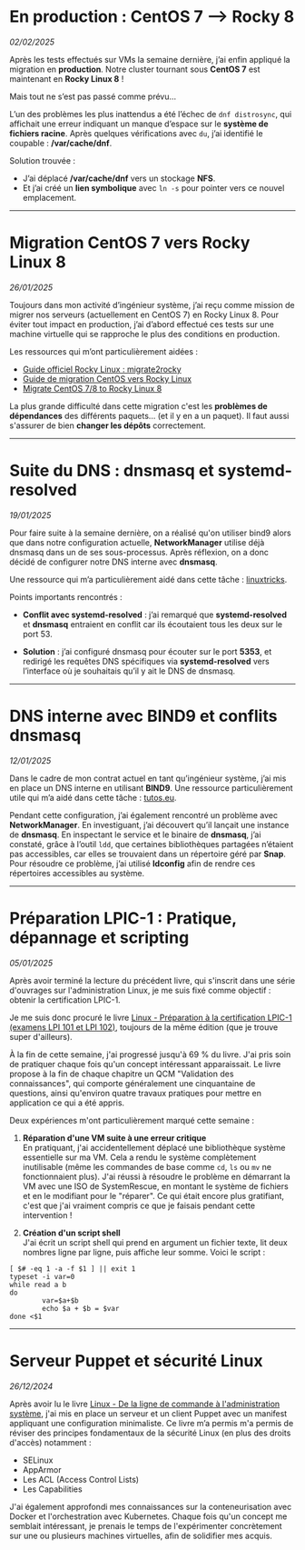 # En production : CentOS 7 --> Rocky 8

*02/02/2025*

Après les tests effectués sur VMs la semaine dernière, j’ai enfin appliqué la migration en **production**. Notre cluster tournant sous **CentOS 7** est maintenant en **Rocky Linux 8** !

Mais tout ne s’est pas passé comme prévu…

L’un des problèmes les plus inattendus a été l’échec de `dnf distrosync`, qui affichait une erreur indiquant un manque d’espace sur le **système de fichiers racine**. Après quelques vérifications avec `du`, j’ai identifié le coupable : **/var/cache/dnf**.

Solution trouvée :

- J’ai déplacé **/var/cache/dnf** vers un stockage **NFS**.
- Et j’ai créé un **lien symbolique** avec `ln -s` pour pointer vers ce nouvel emplacement.

***

# Migration CentOS 7 vers Rocky Linux 8

*26/01/2025*

Toujours dans mon activité d’ingénieur système, j’ai reçu comme mission de migrer nos serveurs (actuellement en CentOS 7) en Rocky Linux 8. Pour éviter tout impact en production, j’ai d’abord effectué ces tests sur une machine virtuelle qui se rapproche le plus des conditions en production.

Les ressources qui m’ont particulièrement aidées :

- [Guide officiel Rocky Linux : migrate2rocky](https://docs.rockylinux.org/guides/migrate2rocky/)
- [Guide de migration CentOS vers Rocky Linux](https://gist.github.com/Trogvars/d93f8e370e9d01d4afc6e2a7e8c69ab2)
- [Migrate CentOS 7/8 to Rocky Linux 8](https://www.golinuxcloud.com/migrate-centos-to-rocky-linux/)

La plus grande difficulté dans cette migration c'est les **problèmes de dépendances** des différents paquets… (et il y en a un paquet). Il faut aussi s'assurer de bien **changer les dépôts** correctement.

***
# Suite du DNS : dnsmasq et systemd-resolved

*19/01/2025*

Pour faire suite à la semaine dernière, on a réalisé qu'on utiliser bind9 alors que dans notre configuration actuelle, **NetworkManager** utilise déjà dnsmasq dans un de ses sous-processus. Après réflexion, on a donc décidé de configurer notre DNS interne avec **dnsmasq**.

Une ressource qui m’a particulièrement aidé dans cette tâche : [linuxtricks](https://www.linuxtricks.fr/wiki/dnsmasq-le-serveur-dns-et-dhcp-facile-sous-linux).

Points importants rencontrés :

- **Conflit avec systemd-resolved** : j’ai remarqué que **systemd-resolved** et **dnsmasq** entraient en conflit car ils écoutaient tous les deux sur le port 53.

- **Solution** : j’ai configuré dnsmasq pour écouter sur le port **5353**, et redirigé les requêtes DNS spécifiques via **systemd-resolved** vers l’interface où je souhaitais qu’il y ait le DNS de dnsmasq.

***
# DNS interne avec BIND9 et conflits dnsmasq

*12/01/2025*

Dans le cadre de mon contrat actuel en tant qu’ingénieur système, j’ai mis en place un DNS interne en utilisant **BIND9**. Une ressource particulièrement utile qui m’a aidé dans cette tâche : [tutos.eu](https://www.tutos.eu/3446).

Pendant cette configuration, j’ai également rencontré un problème avec **NetworkManager**. En investiguant, j’ai découvert qu’il lançait une instance de **dnsmasq**. En inspectant le service et le binaire de **dnsmasq**, j’ai constaté, grâce à l’outil `ldd`, que certaines bibliothèques partagées n’étaient pas accessibles, car elles se trouvaient dans un répertoire géré par **Snap**. Pour résoudre ce problème, j’ai utilisé **ldconfig** afin de rendre ces répertoires accessibles au système.

***
# Préparation LPIC-1 : Pratique, dépannage et scripting

*05/01/2025*

Après avoir terminé la lecture du précédent livre, qui s'inscrit dans une série d'ouvrages sur l'administration Linux, je me suis fixé comme objectif : obtenir la certification LPIC-1. 

Je me suis donc procuré le livre [Linux - Préparation à la certification LPIC-1 (examens LPI 101 et LPI 102)](https://www.editions-eni.fr/livre/linux-preparation-a-la-certification-lpic-1-examens-lpi-101-et-lpi-102-7e-edition-9782409043109), toujours de la même édition (que je trouve super d'ailleurs).

À la fin de cette semaine, j'ai progressé jusqu'à 69 % du livre. J'ai pris soin de pratiquer chaque fois qu'un concept intéressant apparaissait. Le livre propose à la fin de chaque chapitre un QCM "Validation des connaissances", qui comporte généralement une cinquantaine de questions, ainsi qu'environ quatre travaux pratiques pour mettre en application ce qui a été appris.

Deux expériences m'ont particulièrement marqué cette semaine :

1. **Réparation d'une VM suite à une erreur critique**  
    En pratiquant, j'ai accidentellement déplacé une bibliothèque système essentielle sur ma VM. Cela a rendu le système complètement inutilisable (même les commandes de base comme `cd`, `ls` ou `mv` ne fonctionnaient plus). J'ai réussi à résoudre le problème en démarrant la VM avec une ISO de SystemRescue, en montant le système de fichiers et en le modifiant pour le "réparer". Ce qui était encore plus gratifiant, c'est que j'ai vraiment compris ce que je faisais pendant cette intervention !
    
2. **Création d'un script shell**  
    J'ai écrit un script shell qui prend en argument un fichier texte, lit deux nombres ligne par ligne, puis affiche leur somme. Voici le script :

```
[ $# -eq 1 -a -f $1 ] || exit 1
typeset -i var=0
while read a b
do
        var=$a+$b
        echo $a + $b = $var
done <$1
```

***

# Serveur Puppet et sécurité Linux

*26/12/2024*

Après avoir lu le livre [Linux - De la ligne de commande à l'administration système](https://www.editions-eni.fr/livre/linux-de-la-ligne-de-commande-a-l-administration-systeme-9782409045929), j'ai mis en place un serveur et un client Puppet avec un manifest appliquant une configuration minimaliste. Ce livre m’a permis m'a permis de réviser des principes fondamentaux de la sécurité Linux (en plus des droits d'accès) notamment :

- SELinux
- AppArmor
- Les ACL (Access Control Lists)
- Les Capabilities


J'ai également approfondi mes connaissances sur la conteneurisation avec Docker et l'orchestration avec Kubernetes. Chaque fois qu'un concept me semblait intéressant, je prenais le temps de l'expérimenter concrètement sur une ou plusieurs machines virtuelles, afin de solidifier mes acquis.


